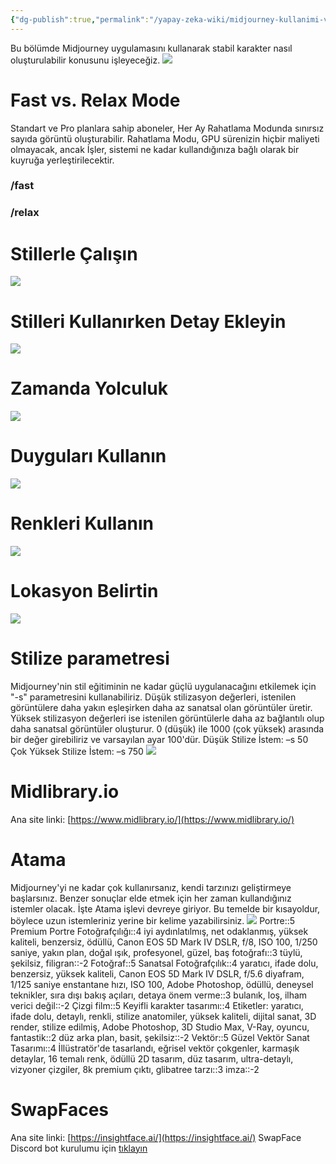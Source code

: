 ```yaml
---
{"dg-publish":true,"permalink":"/yapay-zeka-wiki/midjourney-kullanimi-ve-teknikleri/"}
---
```


Bu bölümde Midjourney uygulamasını kullanarak stabil karakter nasıl oluşturulabilir konusunu işleyeceğiz.
[![](https://lh5.googleusercontent.com/GdJ-55Da_Cuy-PfSOJtqSrzKmNQeMNtSBVhlYMTChqfjHLUYGJFUBMSXV-RlSAvMkoPAvUQyuY9kQmrB05qHEzBc3k4OAVQKNpQ98mAtks7_R3eSgCD-HFDLcahkK6VMsavJY2ua_14e35q1CTezQbo)](https://lh5.googleusercontent.com/GdJ-55Da_Cuy-PfSOJtqSrzKmNQeMNtSBVhlYMTChqfjHLUYGJFUBMSXV-RlSAvMkoPAvUQyuY9kQmrB05qHEzBc3k4OAVQKNpQ98mAtks7_R3eSgCD-HFDLcahkK6VMsavJY2ua_14e35q1CTezQbo)
# Fast vs. Relax Mode
Standart ve Pro planlara sahip aboneler, Her Ay Rahatlama Modunda sınırsız sayıda görüntü oluşturabilir. Rahatlama Modu, GPU sürenizin hiçbir maliyeti olmayacak, ancak İşler, sistemi ne kadar kullandığınıza bağlı olarak bir kuyruğa yerleştirilecektir.
### /fast
### /relax
# Stillerle Çalışın
[![](https://lh3.googleusercontent.com/SjK5hOOqRN-Hmfe3eU0P7X8ysMURHr_VhgsLjLaDBVpXYdeaubCH_Q_bXkT0QPf4u9ASEEGerQXqwM55PkbmZu2wH17Zrz-kOBXbM7rYVXer5likRPXyRdH9ryynJOgstfzyrtf1dhFLf_9ctdPF_Vk)](https://lh3.googleusercontent.com/SjK5hOOqRN-Hmfe3eU0P7X8ysMURHr_VhgsLjLaDBVpXYdeaubCH_Q_bXkT0QPf4u9ASEEGerQXqwM55PkbmZu2wH17Zrz-kOBXbM7rYVXer5likRPXyRdH9ryynJOgstfzyrtf1dhFLf_9ctdPF_Vk)
# Stilleri Kullanırken Detay Ekleyin
[![](https://lh5.googleusercontent.com/Sh_XsVDQUh0gAdf6XnVpZTb7wZMSYgbjvM2p4-RCsQz3bSqMgjiZBYSc95nmDs0VVO0xjziNBNLSFF8d0UnV9AHcst-np5ISb06VJ4iLxZHYdxWNgwZqEo8H4zw5JUagsThy_1NKoBELmYt-B_1DWHA)](https://lh5.googleusercontent.com/Sh_XsVDQUh0gAdf6XnVpZTb7wZMSYgbjvM2p4-RCsQz3bSqMgjiZBYSc95nmDs0VVO0xjziNBNLSFF8d0UnV9AHcst-np5ISb06VJ4iLxZHYdxWNgwZqEo8H4zw5JUagsThy_1NKoBELmYt-B_1DWHA)
# Zamanda Yolculuk
[![](https://lh4.googleusercontent.com/IbXxdkrwX8Oli_nL5EtvSKhSwy3itmABNbZM5jPkGPcZg-z-crB-dT5-I7PmxRaarwAUL2hBSoGI0gAlzyqEZK6VHQ3YFgEt7Kf6uOQ8kJRYNvYRPpevvWWc0yrp4Y6g6Jlr9IPzmF3VmHKhGu0oXNY)](https://lh4.googleusercontent.com/IbXxdkrwX8Oli_nL5EtvSKhSwy3itmABNbZM5jPkGPcZg-z-crB-dT5-I7PmxRaarwAUL2hBSoGI0gAlzyqEZK6VHQ3YFgEt7Kf6uOQ8kJRYNvYRPpevvWWc0yrp4Y6g6Jlr9IPzmF3VmHKhGu0oXNY)
# Duyguları Kullanın
[![](https://lh4.googleusercontent.com/zqP7yLLwuSmWbv-e7eNaIIsmIER4ZP_GfdiYiixekhgZQgRQYJ8mb_F3Dlai7CDHe-sU_HRS097NsZF146J7WfmBecngzmEBeWgz8FXnsl0judw-oDpvwBAkpCxmK43esjktre9GoYXoDnhp-GSOLJY)](https://lh4.googleusercontent.com/zqP7yLLwuSmWbv-e7eNaIIsmIER4ZP_GfdiYiixekhgZQgRQYJ8mb_F3Dlai7CDHe-sU_HRS097NsZF146J7WfmBecngzmEBeWgz8FXnsl0judw-oDpvwBAkpCxmK43esjktre9GoYXoDnhp-GSOLJY)
# Renkleri Kullanın
[![](https://lh4.googleusercontent.com/WBcbb-IJU0QEVY5y1msgBLQXEKfaCS8iDAu6kHhMslKm3oWC_zQSjCg44fquRaVGH54aEYKHd3gXIHsmkV0wTFopZ1siDZ-AH1g9D1mz2I-wUzYlL5nq1K8GTrWBlqj9ct0H_uY4LPcdSqipZdcwDpQ)](https://lh4.googleusercontent.com/WBcbb-IJU0QEVY5y1msgBLQXEKfaCS8iDAu6kHhMslKm3oWC_zQSjCg44fquRaVGH54aEYKHd3gXIHsmkV0wTFopZ1siDZ-AH1g9D1mz2I-wUzYlL5nq1K8GTrWBlqj9ct0H_uY4LPcdSqipZdcwDpQ)
# Lokasyon Belirtin
[![](https://lh6.googleusercontent.com/7hSJeL3sL0ZFfCxfs7qPOdZ9WE8emibWjwZqZ9sS48p6KhGKankxBsITNiqj6sEdwRD9gm2jt5fvctIa7WMMqN9mHbQRsShzpjo-oE83V0cV2Pk_pMhV6oQt2xAIDJfAaEElRzyKecyBm7MvW90JWSE)](https://lh6.googleusercontent.com/7hSJeL3sL0ZFfCxfs7qPOdZ9WE8emibWjwZqZ9sS48p6KhGKankxBsITNiqj6sEdwRD9gm2jt5fvctIa7WMMqN9mHbQRsShzpjo-oE83V0cV2Pk_pMhV6oQt2xAIDJfAaEElRzyKecyBm7MvW90JWSE)
# Stilize parametresi
Midjourney'nin stil eğitiminin ne kadar güçlü uygulanacağını etkilemek için "-s" parametresini kullanabiliriz. Düşük stilizasyon değerleri, istenilen görüntülere daha yakın eşleşirken daha az sanatsal olan görüntüler üretir. Yüksek stilizasyon değerleri ise istenilen görüntülerle daha az bağlantılı olup daha sanatsal görüntüler oluşturur.
0 (düşük) ile 1000 (çok yüksek) arasında bir değer girebiliriz ve varsayılan ayar 100'dür.
Düşük Stilize İstem: –s 50
Çok Yüksek Stilize İstem: –s 750
[![](https://lh3.googleusercontent.com/QaFKoSy1gPXNvOlXDB1lEkYGbrNSXwowWKcbI4pASW0lfppRCuMvS2PGduBEVjR9ilYiGPnsKfsAYOiw-xFlmiDo-YTJhmvzjG0uD8Wr3eebdrQqhHYigSQ-lO4zVavilx2JFBrAKDutZiu3IMlnVzw)](https://lh3.googleusercontent.com/QaFKoSy1gPXNvOlXDB1lEkYGbrNSXwowWKcbI4pASW0lfppRCuMvS2PGduBEVjR9ilYiGPnsKfsAYOiw-xFlmiDo-YTJhmvzjG0uD8Wr3eebdrQqhHYigSQ-lO4zVavilx2JFBrAKDutZiu3IMlnVzw)
# Midlibrary.io
Ana site linki: [https://www.midlibrary.io/](https://www.midlibrary.io/)
# Atama
Midjourney'yi ne kadar çok kullanırsanız, kendi tarzınızı geliştirmeye başlarsınız. Benzer sonuçlar elde etmek için her zaman kullandığınız istemler olacak. İşte Atama işlevi devreye giriyor. Bu temelde bir kısayoldur, böylece uzun istemleriniz yerine bir kelime yazabilirsiniz.
[![](https://lh5.googleusercontent.com/HTDFUQTDngaH5BnHz5L4pSgAXMeX7vtIzD2oxjRJEYdXHQaaQECK8sGw402UNMkjknfx9RSg1ASxewuv-xFWAs5YEFJrFpdsxwddWpZXUFh27hDiKekQdFMS2Mann6PQ_3yb4Ymd7jzSYFSTcRhKq64)](https://lh5.googleusercontent.com/HTDFUQTDngaH5BnHz5L4pSgAXMeX7vtIzD2oxjRJEYdXHQaaQECK8sGw402UNMkjknfx9RSg1ASxewuv-xFWAs5YEFJrFpdsxwddWpZXUFh27hDiKekQdFMS2Mann6PQ_3yb4Ymd7jzSYFSTcRhKq64)
Portre::5 Premium Portre Fotoğrafçılığı::4 iyi aydınlatılmış, net odaklanmış, yüksek kaliteli, benzersiz, ödüllü, Canon EOS 5D Mark IV DSLR, f/8, ISO 100, 1/250 saniye, yakın plan, doğal ışık, profesyonel, güzel, baş fotoğrafı::3 tüylü, şekilsiz, filigran::-2
Fotoğraf::5 Sanatsal Fotoğrafçılık::4 yaratıcı, ifade dolu, benzersiz, yüksek kaliteli, Canon EOS 5D Mark IV DSLR, f/5.6 diyafram, 1/125 saniye enstantane hızı, ISO 100, Adobe Photoshop, ödüllü, deneysel teknikler, sıra dışı bakış açıları, detaya önem verme::3 bulanık, loş, ilham verici değil::-2
Çizgi film::5 Keyifli karakter tasarımı::4 Etiketler: yaratıcı, ifade dolu, detaylı, renkli, stilize anatomiler, yüksek kaliteli, dijital sanat, 3D render, stilize edilmiş, Adobe Photoshop, 3D Studio Max, V-Ray, oyuncu, fantastik::2 düz arka plan, basit, şekilsiz::-2
Vektör::5 Güzel Vektör Sanat Tasarımı::4 İllüstratör'de tasarlandı, eğrisel vektör çokgenler, karmaşık detaylar, 16 temalı renk, ödüllü 2D tasarım, düz tasarım, ultra-detaylı, vizyoner çizgiler, 8k premium çıktı, glibatree tarzı::3 imza::-2
# SwapFaces
Ana site linki: [https://insightface.ai/](https://insightface.ai/)
SwapFace Discord bot kurulumu için [tıklayın](https://discord.com/login?redirect_to=%2Foauth2%2Fauthorize%3Fclient_id%3D1090660574196674713%26permissions%3D274877945856%26scope%3Dbot)